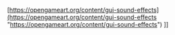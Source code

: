 [https://opengameart.org/content/gui-sound-effects](https://opengameart.org/content/gui-sound-effects "https://opengameart.org/content/gui-sound-effects")
]]